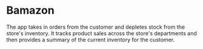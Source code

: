 # Bamazon

The app takes in orders from the customer and depletes stock from the store's inventory. It tracks product sales across the store's departments and then provides a summary of the current inventory for the customer.
